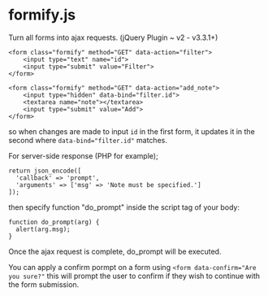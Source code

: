# formify.js
Turn all forms into ajax requests. (jQuery Plugin ~ v2 - v3.3.1+)
```
<form class="formify" method="GET" data-action="filter">
    <input type="text" name="id">
    <input type="submit" value="Filter">
</form>

<form class="formify" method="GET" data-action="add_note">
    <input type="hidden" data-bind="filter.id">
    <textarea name="note"></textarea>
    <input type="submit" value="Add">
</form>
```

so when changes are made to input `id` in the first form, it updates it in the second where `data-bind="filter.id"` matches.

For server-side response (PHP for example);

```
return json_encode([
  'callback' => 'prompt',
  'arguments' => ['msg' => 'Note must be specified.']
]);
```

then specify function "do_prompt" inside the script tag of your body:
```
function do_prompt(arg) {
  alert(arg.msg);
}
```

Once the ajax request is complete, do_prompt will be executed.

You can apply a confirm pormpt on a form using `<form data-confirm="Are you sure?"`
this will prompt the user to confirm if they wish to continue with the form submission.
